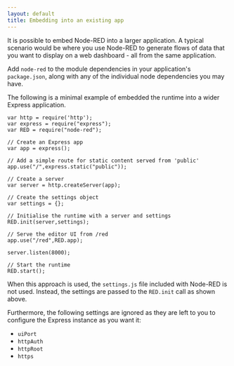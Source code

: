 ```yaml
---
layout: default
title: Embedding into an existing app
---   
```


It is possible to embed Node-RED into a larger application. A typical scenario
would be where you use Node-RED to generate flows of data that you want to
display on a web dashboard - all from the same application.


Add `node-red` to the module dependencies in your application's `package.json`,
along with any of the individual node dependencies you may have.

The following is a minimal example of embedded the runtime into a wider Express
application.

    var http = require('http');
    var express = require("express");
    var RED = require("node-red");
    
    // Create an Express app
    var app = express();
    
    // Add a simple route for static content served from 'public'
    app.use("/",express.static("public"));
    
    // Create a server
    var server = http.createServer(app);
    
    // Create the settings object
    var settings = {};
    
    // Initialise the runtime with a server and settings
    RED.init(server,settings);
    
    // Serve the editor UI from /red
    app.use("/red",RED.app);

    server.listen(8000);
    
    // Start the runtime
    RED.start();

When this approach is used, the `settings.js` file included with Node-RED is not
used. Instead, the settings are passed to the `RED.init` call as shown above.

Furthermore, the following settings are ignored as they are left to you to
configure the Express instance as you want it:

 - `uiPort`
 - `httpAuth`
 - `httpRoot`
 - `https`


